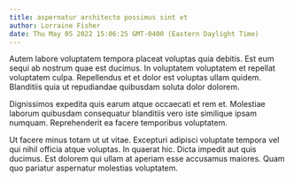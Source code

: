 ```yaml
---
title: aspernatur architecto possimus sint et
author: Lorraine Fisher
date: Thu May 05 2022 15:06:25 GMT-0400 (Eastern Daylight Time)
---
```

Autem labore voluptatem tempora placeat voluptas quia debitis. Est eum sequi ab nostrum quae est ducimus. In voluptatem voluptatem et repellat voluptatem culpa. Repellendus et et dolor est voluptas ullam quidem. Blanditiis quia ut repudiandae quibusdam soluta dolor dolorem.

 Dignissimos expedita quis earum atque occaecati et rem et. Molestiae laborum quibusdam consequatur blanditiis vero iste similique ipsam numquam. Reprehenderit ea facere temporibus voluptatem.

 Ut facere minus totam ut ut vitae. Excepturi adipisci voluptate tempora vel qui nihil officia atque voluptas. In quaerat hic. Dicta impedit aut quis ducimus. Est dolorem qui ullam at aperiam esse accusamus maiores. Quam quo pariatur aspernatur molestias voluptatem.
